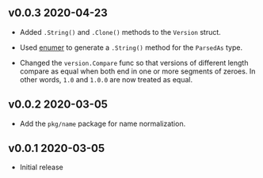 ## v0.0.3  2020-04-23

* Added `.String()` and `.Clone()` methods to the `Version` struct.

* Used [enumer](https://github.com/alvaroloes/enumer) to generate a
  `.String()` method for the `ParsedAs` type.

* Changed the `version.Compare` func so that versions of different length
  compare as equal when both end in one or more segments of zeroes. In other
  words, `1.0` and `1.0.0` are now treated as equal.


## v0.0.2  2020-03-05

* Add the `pkg/name` package for name normalization.


## v0.0.1  2020-03-05

* Initial release
